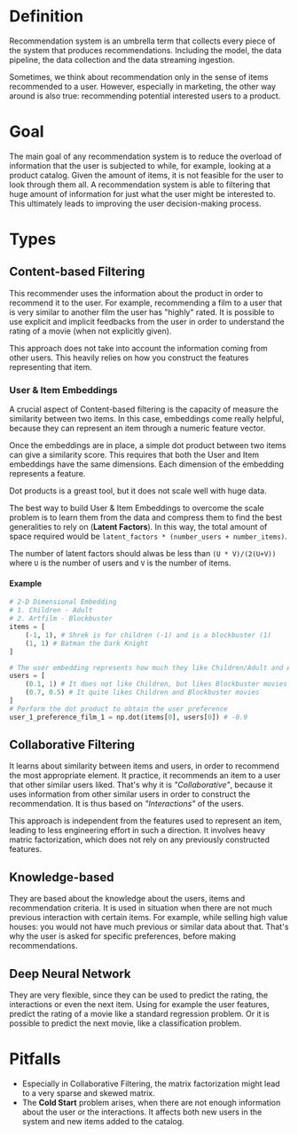 # Definition
Recommendation system is an umbrella term that collects every piece of the system that produces recommendations. Including the model, the data pipeline, the data collection and the data streaming ingestion.

Sometimes, we think about recommendation only in the sense of items recommended to a user. However, especially in marketing, the other way around is also true: recommending potential interested users to a product.

# Goal
The main goal of any recommendation system is to reduce the overload of information that the user is subjected to while, for example, looking at a product catalog. Given the amount of items, it is not feasible for the user to look through them all. A recommendation system is able to filtering that huge amount of information for just what the user might be interested to. This ultimately leads to improving the user decision-making process.

# Types     
## Content-based Filtering
This recommender uses the information about the product in order to recommend it to the user. For example, recommending a film to a user that is very similar to another film the user has "highly" rated. It is possible to use explicit and implicit feedbacks from the user in order to understand the rating of a movie (when not explicitly given).

This approach does not take into account the information coming from other users. This heavily relies on how you construct the features representing that item.

### User & Item Embeddings
A crucial aspect of Content-based filtering is the capacity of measure the similarity between two items. In this case, embeddings come really helpful, because they can represent an item through a numeric feature vector.

Once the embeddings are in place, a simple dot product between two items can give a similarity score. This requires that both the User and Item embeddings have the same dimensions. Each dimension of the embedding represents a feature.

Dot products is a greast tool, but it does not scale well with huge data.

The best way to build User & Item Embeddings to overcome the scale problem is to learn them from the data and compress them to find the best generalities to rely on (**Latent Factors**). In this way, the total amount of space required would be `latent_factors * (number_users + number_items)`.

The number of latent factors should alwas be less than `(U * V)/(2(U+V))` where `U` is the number of users and `V` is the number of items.

#### Example
```python
# 2-D Dimensional Embedding
# 1. Children - Adult
# 2. Artfilm - Blockbuster
items = [
    (-1, 1), # Shrek is for children (-1) and is a blockbuster (1)
    (1, 1) # Batman the Dark Knight
]

# The user embedding represents how much they like Children/Adult and Artfilm/Blockbuster movies
users = [
    (0.1, 1) # It does not like Children, but likes Blockbuster movies
    (0.7, 0.5) # It quite likes Children and Blockbuster movies
]
# Perform the dot product to obtain the user preference
user_1_preference_film_1 = np.dot(items[0], users[0]) # -0.9
```

## Collaborative Filtering
It learns about similarity between items and users, in order to recommend the most appropriate element. It practice, it recommends an item to a user that other similar users liked. That's why it is *"Collaborative"*, because it uses information from other similar users in order to construct the recommendation. It is thus based on *"Interactions"* of the users.

This approach is independent from the features used to represent an item, leading to less engineering effort in such a direction. It involves heavy matric factorization, which does not rely on any previously constructed features.

## Knowledge-based
They are based about the knowledge about the users, items and recommendation criteria. It is used in situation when there are not much previous interaction with certain items. For example, while selling high value houses: you would not have much previous or similar data about that. That's why the user is asked for specific preferences, before making recommendations.

## Deep Neural Network
They are very flexible, since they can be used to predict the rating, the interactions or even the next item. Using for example the user features, predict the rating of a movie like a standard regression problem. Or it is possible to predict the next movie, like a classification problem.

# Pitfalls
- Especially in Collaborative Filtering, the matrix factorization might lead to a very sparse and skewed matrix.
- The **Cold Start** problem arises, when there are not enough information about the user or the interactions. It affects both new users in the system and new items added to the catalog.